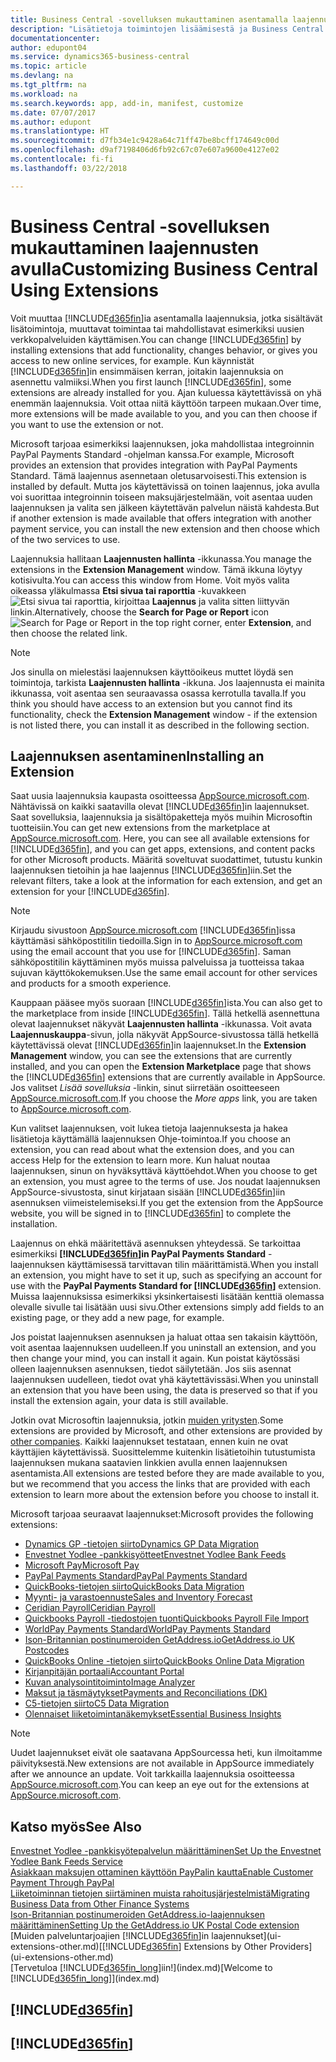 ```yaml
---
title: Business Central -sovelluksen mukauttaminen asentamalla laajennuksia | Microsoft Docs
description: "Lisätietoja toimintojen lisäämisestä ja Business Central -sovelluksen mukauttamisesta laajennusten asentamisen avulla."
documentationcenter: 
author: edupont04
ms.service: dynamics365-business-central
ms.topic: article
ms.devlang: na
ms.tgt_pltfrm: na
ms.workload: na
ms.search.keywords: app, add-in, manifest, customize
ms.date: 07/07/2017
ms.author: edupont
ms.translationtype: HT
ms.sourcegitcommit: d7fb34e1c9428a64c71ff47be8bcff174649c00d
ms.openlocfilehash: d9af7198406d6fb92c67c07e607a9600e4127e02
ms.contentlocale: fi-fi
ms.lasthandoff: 03/22/2018

---
```

# <a name="customizing-business-central-using-extensions"></a><span data-ttu-id="c84f5-103">Business Central -sovelluksen mukauttaminen laajennusten avulla</span><span class="sxs-lookup"><span data-stu-id="c84f5-103">Customizing Business Central Using Extensions</span></span>
<span data-ttu-id="c84f5-104">Voit muuttaa [!INCLUDE[d365fin](includes/d365fin_md.md)]ia asentamalla laajennuksia, jotka sisältävät lisätoimintoja, muuttavat toimintaa tai mahdollistavat esimerkiksi uusien verkkopalveluiden käyttämisen.</span><span class="sxs-lookup"><span data-stu-id="c84f5-104">You can change [!INCLUDE[d365fin](includes/d365fin_md.md)] by installing extensions that add functionality, changes behavior, or gives you access to new online services, for example.</span></span>
<span data-ttu-id="c84f5-105">Kun käynnistät [!INCLUDE[d365fin](includes/d365fin_md.md)]in ensimmäisen kerran, joitakin laajennuksia on asennettu valmiiksi.</span><span class="sxs-lookup"><span data-stu-id="c84f5-105">When you first launch [!INCLUDE[d365fin](includes/d365fin_md.md)], some extensions are already installed for you.</span></span> <span data-ttu-id="c84f5-106">Ajan kuluessa käytettävissä on yhä enemmän laajennuksia. Voit ottaa niitä käyttöön tarpeen mukaan.</span><span class="sxs-lookup"><span data-stu-id="c84f5-106">Over time, more extensions will be made available to you, and you can then choose if you want to use the extension or not.</span></span>

<span data-ttu-id="c84f5-107">Microsoft tarjoaa esimerkiksi laajennuksen, joka mahdollistaa integroinnin PayPal Payments Standard -ohjelman kanssa.</span><span class="sxs-lookup"><span data-stu-id="c84f5-107">For example, Microsoft provides an extension that provides integration with PayPal Payments Standard.</span></span> <span data-ttu-id="c84f5-108">Tämä laajennus asennetaan oletusarvoisesti.</span><span class="sxs-lookup"><span data-stu-id="c84f5-108">This extension is installed by default.</span></span>
<span data-ttu-id="c84f5-109">Mutta jos käytettävissä on toinen laajennus, joka avulla voi suorittaa integroinnin toiseen maksujärjestelmään, voit asentaa uuden laajennuksen ja valita sen jälkeen käytettävän palvelun näistä kahdesta.</span><span class="sxs-lookup"><span data-stu-id="c84f5-109">But if another extension is made available that offers integration with another payment service, you can install the new extension and then choose which of the two services to use.</span></span>  

<span data-ttu-id="c84f5-110">Laajennuksia hallitaan **Laajennusten hallinta** -ikkunassa.</span><span class="sxs-lookup"><span data-stu-id="c84f5-110">You manage the extensions in the **Extension Management** window.</span></span> <span data-ttu-id="c84f5-111">Tämä ikkuna löytyy kotisivulta.</span><span class="sxs-lookup"><span data-stu-id="c84f5-111">You can access this window from Home.</span></span> <span data-ttu-id="c84f5-112">Voit myös valita oikeassa yläkulmassa **Etsi sivua tai raporttia** -kuvakkeen ![Etsi sivua tai raporttia](media/ui-search/search_small.png "Etsi sivua tai raporttia -kuvake"), kirjoittaa **Laajennus** ja valita sitten liittyvän linkin.</span><span class="sxs-lookup"><span data-stu-id="c84f5-112">Alternatively, choose the **Search for Page or Report** icon ![Search for Page or Report](media/ui-search/search_small.png "Search for Page or Report icon") in the top right corner, enter **Extension**, and then choose the related link.</span></span>  

> [!NOTE]  
>   <span data-ttu-id="c84f5-113">Jos sinulla on mielestäsi laajennuksen käyttöoikeus muttet löydä sen toimintoja, tarkista **Laajennusten hallinta** -ikkuna. Jos laajennusta ei mainita ikkunassa, voit asentaa sen seuraavassa osassa kerrotulla tavalla.</span><span class="sxs-lookup"><span data-stu-id="c84f5-113">If you think you should have access to an extension but you cannot find its functionality, check the **Extension Management** window - if the extension is not listed there, you can install it as described in the following section.</span></span>  

## <a name="installing-an-extension"></a><span data-ttu-id="c84f5-114">Laajennuksen asentaminen</span><span class="sxs-lookup"><span data-stu-id="c84f5-114">Installing an Extension</span></span>
<span data-ttu-id="c84f5-115">Saat uusia laajennuksia kaupasta osoitteessa [AppSource.microsoft.com](https://appsource.microsoft.com/en-us/marketplace/apps?product=dynamics-365%3Bdynamics-365-for-financials&page=1). Nähtävissä on kaikki saatavilla olevat [!INCLUDE[d365fin](includes/d365fin_md.md)]in laajennukset. Saat sovelluksia, laajennuksia ja sisältöpaketteja myös muihin Microsoftin tuotteisiin.</span><span class="sxs-lookup"><span data-stu-id="c84f5-115">You can get new extensions from the marketplace at [AppSource.microsoft.com](https://appsource.microsoft.com/en-us/marketplace/apps?product=dynamics-365%3Bdynamics-365-for-financials&page=1). Here, you can see all available extensions for [!INCLUDE[d365fin](includes/d365fin_md.md)], and you can get apps, extensions, and content packs for other Microsoft products.</span></span> <span data-ttu-id="c84f5-116">Määritä soveltuvat suodattimet, tutustu kunkin laajennuksen tietoihin ja hae laajennus [!INCLUDE[d365fin](includes/d365fin_md.md)]iin.</span><span class="sxs-lookup"><span data-stu-id="c84f5-116">Set the relevant filters, take a look at the information for each extension, and get an extension for your [!INCLUDE[d365fin](includes/d365fin_md.md)].</span></span>  
> [!NOTE]  
>   <span data-ttu-id="c84f5-117">Kirjaudu sivustoon [AppSource.microsoft.com](https://appsource.microsoft.com/) [!INCLUDE[d365fin](includes/d365fin_md.md)]issa käyttämäsi sähköpostitilin tiedoilla.</span><span class="sxs-lookup"><span data-stu-id="c84f5-117">Sign in to [AppSource.microsoft.com](https://appsource.microsoft.com/) using the email account that you use for [!INCLUDE[d365fin](includes/d365fin_md.md)].</span></span> <span data-ttu-id="c84f5-118">Saman sähköpostitilin käyttäminen myös muissa palveluissa ja tuotteissa takaa sujuvan käyttökokemuksen.</span><span class="sxs-lookup"><span data-stu-id="c84f5-118">Use the same email account for other services and products for a smooth experience.</span></span>  

<span data-ttu-id="c84f5-119">Kauppaan pääsee myös suoraan [!INCLUDE[d365fin](includes/d365fin_md.md)]ista.</span><span class="sxs-lookup"><span data-stu-id="c84f5-119">You can also get to the marketplace from inside [!INCLUDE[d365fin](includes/d365fin_md.md)].</span></span> <span data-ttu-id="c84f5-120">Tällä hetkellä asennettuna olevat laajennukset näkyvät **Laajennusten hallinta** -ikkunassa. Voit avata **Laajennuskauppa**-sivun, jolla näkyvät AppSource-sivustossa tällä hetkellä käytettävissä olevat [!INCLUDE[d365fin](includes/d365fin_md.md)]in laajennukset.</span><span class="sxs-lookup"><span data-stu-id="c84f5-120">In the **Extension Management** window, you can see the extensions that are currently installed, and you can open the **Extension Marketplace** page that shows the [!INCLUDE[d365fin](includes/d365fin_md.md)] extensions that are currently available in AppSource.</span></span> <span data-ttu-id="c84f5-121">Jos valitset *Lisää sovelluksia* -linkin, sinut siirretään osoitteeseen [AppSource.microsoft.com](https://appsource.microsoft.com/en-us/marketplace/apps?product=dynamics-365%3Bdynamics-365-for-financials&page=1).</span><span class="sxs-lookup"><span data-stu-id="c84f5-121">If you choose the *More apps* link, you are taken to [AppSource.microsoft.com](https://appsource.microsoft.com/en-us/marketplace/apps?product=dynamics-365%3Bdynamics-365-for-financials&page=1).</span></span>  

<span data-ttu-id="c84f5-122">Kun valitset laajennuksen, voit lukea tietoja laajennuksesta ja hakea lisätietoja käyttämällä laajennuksen Ohje-toimintoa.</span><span class="sxs-lookup"><span data-stu-id="c84f5-122">If you choose an extension, you can read about what the extension does, and you can access Help for the extension to learn more.</span></span> <span data-ttu-id="c84f5-123">Kun haluat noutaa laajennuksen, sinun on hyväksyttävä käyttöehdot.</span><span class="sxs-lookup"><span data-stu-id="c84f5-123">When you choose to get an extension, you must agree to the terms of use.</span></span> <span data-ttu-id="c84f5-124">Jos noudat laajennuksen AppSource-sivustosta, sinut kirjataan sisään [!INCLUDE[d365fin](includes/d365fin_md.md)]iin asennuksen viimeistelemiseksi.</span><span class="sxs-lookup"><span data-stu-id="c84f5-124">If you get the extension from the AppSource website, you will be signed in to [!INCLUDE[d365fin](includes/d365fin_md.md)] to complete the installation.</span></span>  

<span data-ttu-id="c84f5-125">Laajennus on ehkä määritettävä asennuksen yhteydessä. Se tarkoittaa esimerkiksi **[!INCLUDE[d365fin](includes/d365fin_md.md)]in PayPal Payments Standard** -laajennuksen käyttämisessä tarvittavan tilin määrittämistä.</span><span class="sxs-lookup"><span data-stu-id="c84f5-125">When you install an extension, you might have to set it up, such as specifying an account for use with the **PayPal Payments Standard for [!INCLUDE[d365fin](includes/d365fin_md.md)]** extension.</span></span>
<span data-ttu-id="c84f5-126">Muissa laajennuksissa esimerkiksi yksinkertaisesti lisätään kenttiä olemassa olevalle sivulle tai lisätään uusi sivu.</span><span class="sxs-lookup"><span data-stu-id="c84f5-126">Other extensions simply add fields to an existing page, or they add a new page, for example.</span></span>   

<span data-ttu-id="c84f5-127">Jos poistat laajennuksen asennuksen ja haluat ottaa sen takaisin käyttöön, voit asentaa laajennuksen uudelleen.</span><span class="sxs-lookup"><span data-stu-id="c84f5-127">If you uninstall an extension, and you then change your mind, you can install it again.</span></span> <span data-ttu-id="c84f5-128">Kun poistat käytössäsi olleen laajennuksen asennuksen, tiedot säilytetään. Jos siis asennat laajennuksen uudelleen, tiedot ovat yhä käytettävissäsi.</span><span class="sxs-lookup"><span data-stu-id="c84f5-128">When you uninstall an extension that you have been using, the data is preserved so that if you install the extension again, your data is still available.</span></span>  

<span data-ttu-id="c84f5-129">Jotkin ovat Microsoftin laajennuksia, jotkin [muiden yritysten](ui-extensions-other.md).</span><span class="sxs-lookup"><span data-stu-id="c84f5-129">Some extensions are provided by Microsoft, and other extensions are provided by [other companies](ui-extensions-other.md).</span></span> <span data-ttu-id="c84f5-130">Kaikki laajennukset testataan, ennen kuin ne ovat käyttäjien käytettävissä. Suosittelemme kuitenkin lisätietoihin tutustumista laajennuksen mukana saatavien linkkien avulla ennen laajennuksen asentamista.</span><span class="sxs-lookup"><span data-stu-id="c84f5-130">All extensions are tested before they are made available to you, but we recommend that you access the links that are provided with each extension to learn more about the extension before you choose to install it.</span></span>  

<span data-ttu-id="c84f5-131">Microsoft tarjoaa seuraavat laajennukset:</span><span class="sxs-lookup"><span data-stu-id="c84f5-131">Microsoft provides the following extensions:</span></span>  

* [<span data-ttu-id="c84f5-132">Dynamics GP -tietojen siirto</span><span class="sxs-lookup"><span data-stu-id="c84f5-132">Dynamics GP Data Migration</span></span>](ui-extensions-dynamicsgp-data-migration.md)  
* [<span data-ttu-id="c84f5-133">Envestnet Yodlee -pankkisyötteet</span><span class="sxs-lookup"><span data-stu-id="c84f5-133">Envestnet Yodlee Bank Feeds</span></span>](ui-extensions-yodlee-bank-feeds.md)  
* [<span data-ttu-id="c84f5-134">Microsoft Pay</span><span class="sxs-lookup"><span data-stu-id="c84f5-134">Microsoft Pay</span></span>](ui-extensions-microsoft-pay-payments.md)  
* [<span data-ttu-id="c84f5-135">PayPal Payments Standard</span><span class="sxs-lookup"><span data-stu-id="c84f5-135">PayPal Payments Standard</span></span>](ui-extensions-paypal-payments-standard.md)  
* [<span data-ttu-id="c84f5-136">QuickBooks-tietojen siirto</span><span class="sxs-lookup"><span data-stu-id="c84f5-136">QuickBooks Data Migration</span></span>](ui-extensions-quickbooks-data-migration.md)  
* [<span data-ttu-id="c84f5-137">Myynti- ja varastoennuste</span><span class="sxs-lookup"><span data-stu-id="c84f5-137">Sales and Inventory Forecast</span></span>](ui-extensions-sales-forecast.md)  
* [<span data-ttu-id="c84f5-138">Ceridian Payroll</span><span class="sxs-lookup"><span data-stu-id="c84f5-138">Ceridian Payroll</span></span>](ui-extensions-ceridian-payroll.md)  
* [<span data-ttu-id="c84f5-139">Quickbooks Payroll -tiedostojen tuonti</span><span class="sxs-lookup"><span data-stu-id="c84f5-139">Quickbooks Payroll File Import</span></span>](ui-extensions-quickbooks-payroll.md)  
* [<span data-ttu-id="c84f5-140">WorldPay Payments Standard</span><span class="sxs-lookup"><span data-stu-id="c84f5-140">WorldPay Payments Standard</span></span>](ui-extensions-worldpay-payments-standard.md)  
* [<span data-ttu-id="c84f5-141">Ison-Britannian postinumeroiden GetAddress.io</span><span class="sxs-lookup"><span data-stu-id="c84f5-141">GetAddress.io UK Postcodes</span></span>](ui-extensions-getaddressio.md)  
* [<span data-ttu-id="c84f5-142">QuickBooks Online -tietojen siirto</span><span class="sxs-lookup"><span data-stu-id="c84f5-142">QuickBooks Online Data Migration</span></span>](ui-extensions-quickbooks-online-data-migration.md)  
* [<span data-ttu-id="c84f5-143">Kirjanpitäjän portaali</span><span class="sxs-lookup"><span data-stu-id="c84f5-143">Accountant Portal</span></span>](ui-extensions-accountant-portal.md)  
* [<span data-ttu-id="c84f5-144">Kuvan analysointitoiminto</span><span class="sxs-lookup"><span data-stu-id="c84f5-144">Image Analyzer</span></span>](ui-extensions-image-analyzer.md)  
* [<span data-ttu-id="c84f5-145">Maksut ja täsmäytykset</span><span class="sxs-lookup"><span data-stu-id="c84f5-145">Payments and Reconciliations (DK)</span></span>](ui-extensions-payments-reconciliation-formats-dk.md)  
* [<span data-ttu-id="c84f5-146">C5-tietojen siirto</span><span class="sxs-lookup"><span data-stu-id="c84f5-146">C5 Data Migration</span></span>](ui-extensions-c5-data-migration.md)  
* [<span data-ttu-id="c84f5-147">Olennaiset liiketoimintanäkemykset</span><span class="sxs-lookup"><span data-stu-id="c84f5-147">Essential Business Insights</span></span>](ui-extensions-essential-business-insights.md)  

> [!NOTE]  
>  <span data-ttu-id="c84f5-148">Uudet laajennukset eivät ole saatavana AppSourcessa heti, kun ilmoitamme päivityksestä.</span><span class="sxs-lookup"><span data-stu-id="c84f5-148">New extensions are not available in AppSource immediately after we announce an update.</span></span> <span data-ttu-id="c84f5-149">Voit tarkkailla laajennuksia osoitteessa [AppSource.microsoft.com](https://appsource.microsoft.com/en-us/marketplace/apps?product=dynamics-365%3Bdynamics-365-for-financials&page=1).</span><span class="sxs-lookup"><span data-stu-id="c84f5-149">You can keep an eye out for the extensions at [AppSource.microsoft.com](https://appsource.microsoft.com/en-us/marketplace/apps?product=dynamics-365%3Bdynamics-365-for-financials&page=1).</span></span>

## <a name="see-also"></a><span data-ttu-id="c84f5-150">Katso myös</span><span class="sxs-lookup"><span data-stu-id="c84f5-150">See Also</span></span>
[<span data-ttu-id="c84f5-151">Envestnet Yodlee -pankkisyötepalvelun määrittäminen</span><span class="sxs-lookup"><span data-stu-id="c84f5-151">Set Up the Envestnet Yodlee Bank Feeds Service</span></span>](bank-how-setup-bank-statement-service.md)  
[<span data-ttu-id="c84f5-152">Asiakkaan maksujen ottaminen käyttöön PayPalin kautta</span><span class="sxs-lookup"><span data-stu-id="c84f5-152">Enable Customer Payment Through PayPal</span></span>](sales-how-enable-payment-service-extensions.md)  
[<span data-ttu-id="c84f5-153">Liiketoiminnan tietojen siirtäminen muista rahoitusjärjestelmistä</span><span class="sxs-lookup"><span data-stu-id="c84f5-153">Migrating Business Data from Other Finance Systems</span></span>](upload-data.md)  
[<span data-ttu-id="c84f5-154">Ison-Britannian postinumeroiden GetAddress.io-laajennuksen määrittäminen</span><span class="sxs-lookup"><span data-stu-id="c84f5-154">Setting Up the GetAddress.io UK Postal Code extension</span></span>](LocalFunctionality/UnitedKingdom/uk-setup-postal-code-service.md)  
<span data-ttu-id="c84f5-155">[Muiden palveluntarjoajien [!INCLUDE[d365fin](includes/d365fin_md.md)]in laajennukset](ui-extensions-other.md)</span><span class="sxs-lookup"><span data-stu-id="c84f5-155">[[!INCLUDE[d365fin](includes/d365fin_md.md)] Extensions by Other Providers](ui-extensions-other.md)</span></span>  
<span data-ttu-id="c84f5-156">[Tervetuloa [!INCLUDE[d365fin_long](includes/d365fin_long_md.md)]iin!](index.md)</span><span class="sxs-lookup"><span data-stu-id="c84f5-156">[Welcome to [!INCLUDE[d365fin_long](includes/d365fin_long_md.md)]](index.md)</span></span>  

## [!INCLUDE[d365fin](includes/free_trial_md.md)]  
## [!INCLUDE[d365fin](includes/training_link_md.md)]

